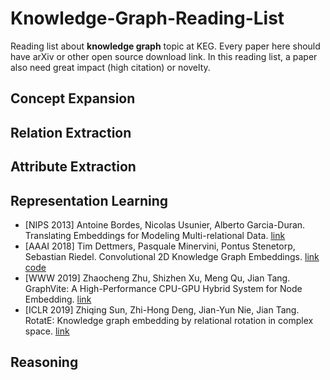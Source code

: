 # Knowledge-Graph-Reading-List
Reading list about **knowledge graph** topic at KEG. Every paper here should have arXiv or other open source download link. In this reading list, a paper also need great impact (high citation) or novelty.

## Concept Expansion ##



## Relation Extraction ##



## Attribute Extraction ##



## Representation Learning ##

- [NIPS 2013] Antoine Bordes, Nicolas Usunier, Alberto Garcia-Duran. Translating Embeddings for Modeling Multi-relational Data. [link](https://papers.nips.cc/paper/5071-translating-embeddings-for-modeling-multi-relational-data.pdf)
- [AAAI 2018] Tim Dettmers, Pasquale Minervini, Pontus Stenetorp, Sebastian Riedel. Convolutional 2D Knowledge Graph Embeddings. [link](https://arxiv.org/abs/1707.01476v6) [code](https://github.com/TimDettmers/ConvE)
- [WWW 2019] Zhaocheng Zhu, Shizhen Xu, Meng Qu, Jian Tang. GraphVite: A High-Performance CPU-GPU Hybrid System for Node Embedding. [link](https://arxiv.org/abs/1903.00757v1)
- [ICLR 2019] Zhiqing Sun, Zhi-Hong Deng, Jian-Yun Nie, Jian Tang. RotatE: Knowledge graph embedding by relational rotation in complex space. [link](https://arxiv.org/abs/1902.10197)

## Reasoning ##

